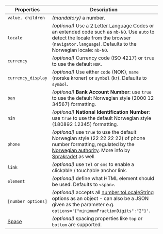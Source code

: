 | Properties                                      | Description                                                                                                                                                                                                                                                                                   |
| ----------------------------------------------- | --------------------------------------------------------------------------------------------------------------------------------------------------------------------------------------------------------------------------------------------------------------------------------------------- |
| `value, children`                               | _(mandatory)_ a number.                                                                                                                                                                                                                                                                       |
| `locale`                                        | _(optional)_ Use a [2 Letter Language Codes](https://www.sitepoint.com/iso-2-letter-language-codes/) or an extended code such as `nb-NO`. Use `auto` to detect the locale from the browser (`navigator.language`). Defaults to the Norwegian locale: `nb-NO`.                                 |
| `currency`                                      | _(optional)_ Currency code (ISO 4217) or `true` to use the default `NOK`.                                                                                                                                                                                                                     |
| `currency_display`                              | _(optional)_ Use either `code` (NOK), `name` (norske kroner) or `symbol` (kr). Defaults to `symbol`.                                                                                                                                                                                          |
| `ban`                                           | _(optional)_ **Bank Account Number**: use `true` to use the default Norwegian style (2000 12 34567) formatting.                                                                                                                                                                               |
| `nin`                                           | _(optional)_ **National Identification Number**: use `true` to use the default Norwegian style (180892 12345) formatting.                                                                                                                                                                     |
| `phone`                                         | _(optional)_ use `true` to use the default Norwegian style (22 22 22 22) of phone number formatting, regulated by the [Norwegian authority](https://lovdata.no/forskrift/2004-02-16-426/§16). More info by [Sprakradet](https://www.sprakradet.no/sprakhjelp/Skriveregler/Dato/#tlf) as well. |
| `link`                                          | _(optional)_ use `tel` or `sms` to enable a clickable / touchable anchor link.                                                                                                                                                                                                                |
| `element`                                       | _(optional)_ define what HTML element should be used. Defaults to `<span>`.                                                                                                                                                                                                                   |
| `[number options]`                              | _(optional)_ accepts all [number.toLocaleString](https://developer.mozilla.org/en-US/docs/Web/JavaScript/Reference/Global_Objects/Number/toLocaleString) options as an object - can also be a JSON given as the parameter e.g. `options='{"minimumFractionDigits":"2"}'`.                     |
| [Space](/uilib/components/space#tab-properties) | _(optional)_ spacing properties like `top` or `bottom` are supported.                                                                                                                                                                                                                         |

<!-- 40 00 00 00–49 99 99 99: 8-sifrede nummer for landmobile tjenester -->
